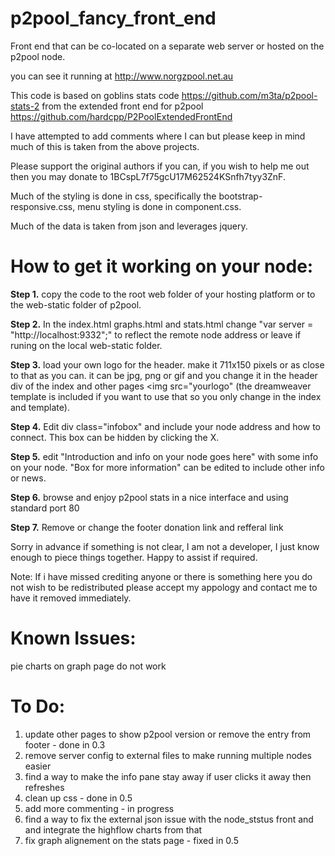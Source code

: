 p2pool_fancy_front_end
======================

Front end that can be co-located on a separate web server or hosted on the p2pool node.

you can see it running at http://www.norgzpool.net.au

This code is based on goblins stats code https://github.com/m3ta/p2pool-stats-2 from the extended front end for p2pool https://github.com/hardcpp/P2PoolExtendedFrontEnd

I have attempted to add comments where I can but please keep in mind much of this is taken from the above projects. 

Please support the original authors if you can, if you wish to help me out then you may donate to 1BCspL7f75gcU17M62524KSnfh7tyy3ZnF.

Much of the styling is done in css, specifically the bootstrap-responsive.css, menu styling is done in component.css.

Much of the data is taken from json and leverages jquery. 

<h1>How to get it working on your node:</h1>

<b>Step 1.</b> copy the code to the root web folder of your hosting platform or to the web-static folder of p2pool.

<b>Step 2.</b> In the index.html graphs.html and stats.html change "var server = "http://localhost:9332";" to reflect the remote node address or leave if runing on the local web-static folder.

<b>Step 3.</b> load your own logo for the header. make it 711x150 pixels or as close to that as you can. it can be jpg, png or gif and you change it in the header div of the index and other pages <img src="yourlogo" (the dreamweaver template is included if you want to use that so you only change in the index and template).

<b>Step 4.</b> Edit div class="infobox" and include your node address and how to connect. This box can be hidden by clicking the X.

<b>Step 5.</b> edit "Introduction and info on your node goes here" with some info on your node. "Box for more information" can be edited to include other info or news.

<b>Step 6.</b> browse and enjoy p2pool stats in a nice interface and using standard port 80

<b>Step 7.</b> Remove or change the footer donation link and refferal link


Sorry in advance if something is not clear, I am not a developer, I just know enough to piece things together. Happy to assist if required. 

Note: If i have missed crediting anyone or there is something here you do not wish to be redistributed please accept my appology and contact me to have it removed immediately. 

<h1>Known Issues:</h1>

pie charts on graph page do not work


<h1>To Do:</h1>

1. update other pages to show p2pool version or remove the entry from footer - done in 0.3
2. remove server config to external files to make running multiple nodes easier
3. find a way to make the info pane stay away if user clicks it away then refreshes
4. clean up css - done in 0.5
5. add more commenting - in progress
6. find a way to fix the external json issue with the node_ststus front and and integrate the highflow charts from that
7. fix graph alignement on the stats page - fixed in 0.5
